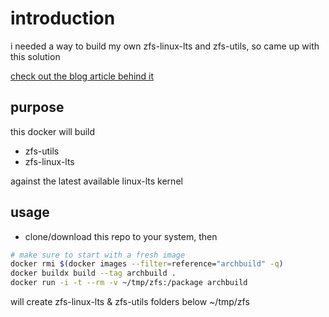 # introduction

i needed a way to build my own zfs-linux-lts and zfs-utils, so came up with this solution

[check out the blog article behind it](https://jbrio.net/posts/5-ways-archlinux-zfs/)

## purpose

this docker will build

- zfs-utils
- zfs-linux-lts

against the latest available linux-lts kernel

## usage

- clone/download this repo to your system, then

```bash
# make sure to start with a fresh image
docker rmi $(docker images --filter=reference="archbuild" -q)
docker buildx build --tag archbuild .
docker run -i -t --rm -v ~/tmp/zfs:/package archbuild
```

will create zfs-linux-lts & zfs-utils folders below ~/tmp/zfs
